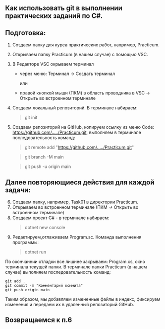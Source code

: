 ## Как использовать git в выполнении практических заданий по C#.

## Подготовка:

1. Создаем папку для курса практических работ, например, Practicum.
2. Открываем папку Practicum (в нашем случае) с помощью VSC.
3. В Редакторе VSC окрываем терминал

   - через меню: Терминал -> Создать терминал

     или

   - правой кнопкой мыши (ПКМ) в область проводника в VSC -> Открыть во встроенном терминале

4. Cоздаем локальный репозиторий. В терминале набираем:

   > git init

5. Создаем репозиторий на GitHub, копируем ссылку из меню Code: <https://github.com/...../Practicum.git>, выполняем в терминале последовательность команд:

   > git remote add "https://github.com/...../Practicum.git"

   > git branch -M main

   > git push -u origin main

## Далее повторяющиеся действия для каждой задачи:

6. Создаем папку, например, Task01 в директории Practicum.
7. Открываем во встроенном терминале (ПКМ -> Открыть во встроенном терминале)
8. Создаем проект C# - в терминале набираем:
   > dotnet new console
9. Редактируем,отлаживаем Program.sc. Команда выполнения программы:
   > dotnet run

По окончаннии отладки все лишнее закрываем: Program.cs, окно терминала текущей папки.
В терминале папки Practicum (в нашем случае) выполняем последовательность команд:

    git add .
    git commit -m "Комментарий коммита"
    git push origin main

Таким образом, мы добавляем измененные файлы в индекс, фиксируем изменения и передаем их в удаленный репозиторий GitHub.

## Возвращаемся к п.6
